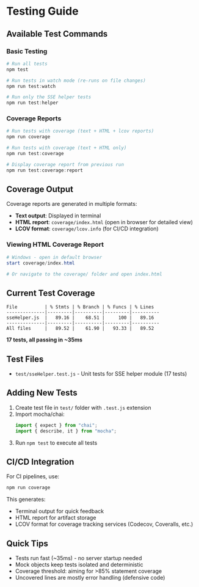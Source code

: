 # Testing Guide

## Available Test Commands

### Basic Testing
```powershell
# Run all tests
npm test

# Run tests in watch mode (re-runs on file changes)
npm run test:watch

# Run only the SSE helper tests
npm run test:helper
```

### Coverage Reports
```powershell
# Run tests with coverage (text + HTML + lcov reports)
npm run coverage

# Run tests with coverage (text + HTML only)
npm run test:coverage

# Display coverage report from previous run
npm run test:coverage:report
```

## Coverage Output

Coverage reports are generated in multiple formats:

- **Text output**: Displayed in terminal
- **HTML report**: `coverage/index.html` (open in browser for detailed view)
- **LCOV format**: `coverage/lcov.info` (for CI/CD integration)

### Viewing HTML Coverage Report
```powershell
# Windows - open in default browser
start coverage/index.html

# Or navigate to the coverage/ folder and open index.html
```

## Current Test Coverage

```
File          | % Stmts | % Branch | % Funcs | % Lines
--------------|---------|----------|---------|----------
sseHelper.js  |   89.16 |    68.51 |     100 |   89.16
--------------|---------|----------|---------|----------
All files     |   89.52 |    61.90 |   93.33 |   89.52
```

**17 tests, all passing in ~35ms**

## Test Files

- `test/sseHelper.test.js` - Unit tests for SSE helper module (17 tests)

## Adding New Tests

1. Create test file in `test/` folder with `.test.js` extension
2. Import mocha/chai:
   ```javascript
   import { expect } from "chai";
   import { describe, it } from "mocha";
   ```
3. Run `npm test` to execute all tests

## CI/CD Integration

For CI pipelines, use:
```bash
npm run coverage
```

This generates:
- Terminal output for quick feedback
- HTML report for artifact storage
- LCOV format for coverage tracking services (Codecov, Coveralls, etc.)

## Quick Tips

- Tests run fast (~35ms) - no server startup needed
- Mock objects keep tests isolated and deterministic
- Coverage threshold: aiming for >85% statement coverage
- Uncovered lines are mostly error handling (defensive code)
